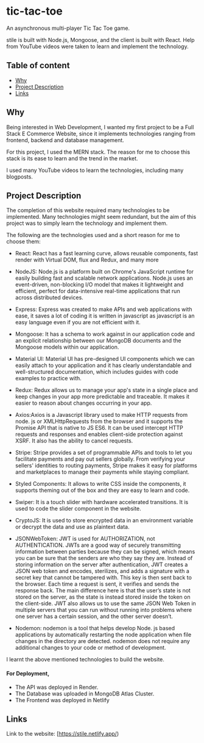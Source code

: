 # **tic-tac-toe**

An asynchronous multi-player Tic Tac Toe game.


stile is built with Node.js, Mongoose, and the client is built with React. Help from YouTube videos were taken to learn and implement the technology.

## Table of content

* [Why](#why)
* [Project Description](#project-description)
* [Links](#links)


## Why

Being interested in Web Development, I wanted my first project to be a Full Stack E Commerce Website, since it implements technologies ranging from frontend, backend and database management.

For this project, I used the MERN stack. The reason for me to choose this stack is its ease to learn and the trend in the market.

I used many YouTube videos to learn the technologies, including many blogposts.


## Project Description

The completion of this website required many technologies to be implemented. Many technologies might seem redundant, but the aim of this project was to simply learn the technology and implement them.

The following are the technologies used and a short reason for me to choose them:

* React: React has a fast learning curve, allows reusable components, fast render with Virtual DOM, flux and Redux, and many more

* NodeJS: Node.js is a platform built on Chrome's JavaScript runtime for easily building fast and scalable network applications. Node.js uses an event-driven, non-blocking I/O model that makes it lightweight and efficient, perfect for data-intensive real-time applications that run across distributed devices.

* Express: Express was created to make APIs and web applications with ease, it saves a lot of coding  it is written in javascript as javascript is an easy language even if you are not efficient with it.

* Mongoose: It has a schema to work against in our application code and an explicit relationship between our MongoDB documents and the Mongoose models within our application.

* Material UI: Material UI has pre-designed UI components which we can easily attach to your application and it has clearly understandable and well-structured documentation, which includes guides with code examples to practice with.
 
* Redux: Redux allows us to manage your app's state in a single place and keep changes in your app more predictable and traceable. It makes it easier to reason about changes occurring in your app.

* Axios:Axios is a Javascript library used to make HTTP requests from node. js or XMLHttpRequests from the browser and it supports the Promise API that is native to JS ES6. It can be used intercept HTTP requests and responses and enables client-side protection against XSRF. It also has the ability to cancel requests.

* Stripe: Stripe provides a set of programmable APIs and tools to let you facilitate payments and pay out sellers globally. From verifying your sellers' identities to routing payments, Stripe makes it easy for platforms and marketplaces to manage their payments while staying compliant.

* Styled Components: It allows to write CSS inside the components, it supports theming out of the box and they are easy to learn and code.

* Swiper: It is a touch slider with hardware accelerated transitions. It is used to code the slider component in the website.

* CryptoJS: It is used to store encrypted data in an environment variable or decrypt the data and use as plaintext data.

* JSONWebToken: JWT is used for AUTHORIZATION, not AUTHENTICATION. JWTs are a good way of securely transmitting information between parties because they can be signed, which means you can be sure that the senders are who they say they are. Instead of storing information on the server after authentication, JWT creates a JSON web token and encodes, sterilizes, and adds a signature with a secret key that cannot be tampered with. This key is then sent back to the browser. Each time a request is sent, it verifies and sends the response back. The main difference here is that the user’s state is not stored on the server, as the state is instead stored inside the token on the client-side. JWT also allows us to use the same JSON Web Token in multiple servers that you can run without running into problems where one server has a certain session, and the other server doesn’t.

* Nodemon: nodemon is a tool that helps develop Node. js based applications by automatically restarting the node application when file changes in the directory are detected. nodemon does not require any additional changes to your code or method of development.


I learnt the above mentioned technologies to build the website.

#### For Deployment, 

* The API was deployed in Render.
* The Database was uploaded in MongoDB Atlas Cluster.
* The Frontend was deployed in Netlify

## Links

Link to the website: [https://stile.netlify.app/)

